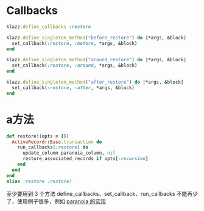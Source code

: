 # Callbacks

```ruby
klazz.define_callbacks :restore

klazz.define_singleton_method("before_restore") do |*args, &block|
  set_callback(:restore, :before, *args, &block)
end

klazz.define_singleton_method("around_restore") do |*args, &block|
  set_callback(:restore, :around, *args, &block)
end

klazz.define_singleton_method("after_restore") do |*args, &block|
  set_callback(:restore, :after, *args, &block)
end
```
# a方法
```ruby
def restore!(opts = {})
  ActiveRecord::Base.transaction do
    run_callbacks(:restore) do
      update_column paranoia_column, nil
      restore_associated_records if opts[:recursive]
    end
  end
end
alias :restore :restore!
```

至少要用到 3 个方法 define_callbacks、set_callback、run_callbacks 不能再少了，使用例子很多，例如 [paranoia 的实现](https://github.com/radar/paranoia/blob/rails4/lib/paranoia.rb)
